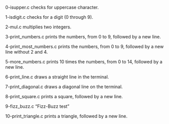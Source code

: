 0-isupper.c checks for uppercase character.

1-isdigit.c checks for a digit (0 through 9).

2-mul.c multiplies two integers.

3-print_numbers.c prints the numbers, from 0 to 9, followed by a new line.

4-print_most_numbers.c  prints the numbers, from 0 to 9, followed by a new line without 2 and 4.

5-more_numbers.c prints 10 times the numbers, from 0 to 14, followed by a new line.

6-print_line.c draws a straight line in the terminal.

7-print_diagonal.c  draws a diagonal line on the terminal.

8-print_square.c  prints a square, followed by a new line.

9-fizz_buzz.c  “Fizz-Buzz test” 

10-print_triangle.c prints a triangle, followed by a new line.